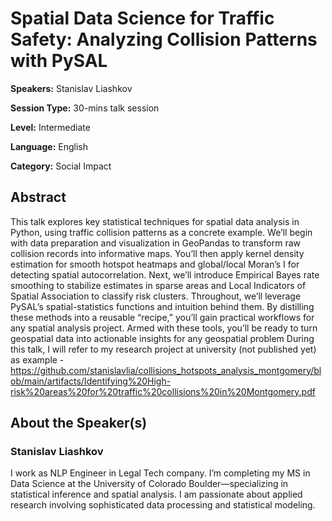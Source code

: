 # Spatial Data Science for Traffic Safety: Analyzing Collision Patterns with PySAL

**Speakers:** Stanislav Liashkov

**Session Type:** 30-mins talk session

**Level:** Intermediate

**Language:** English

**Category:** Social Impact

## Abstract

This talk explores key statistical techniques for spatial data analysis in Python, using traffic collision patterns as a concrete example. We’ll begin with data preparation and visualization in GeoPandas to transform raw collision records into informative maps. You’ll then apply kernel density estimation for smooth hotspot heatmaps and global/local Moran’s I for detecting spatial autocorrelation. Next, we’ll introduce Empirical Bayes rate smoothing to stabilize estimates in sparse areas and Local Indicators of Spatial Association to classify risk clusters. Throughout, we’ll leverage PySAL’s spatial-statistics functions and intuition behind them. By distilling these methods into a reusable “recipe,” you’ll gain practical workflows for any spatial analysis project. Armed with these tools, you’ll be ready to turn geospatial data into actionable insights for any geospatial problem During this talk, I will refer to my research project at university (not published yet) as example - <a href="https://github.com/stanislavlia/collisions_hotspots_analysis_montgomery/blob/main/artifacts/Identifying%20High-risk%20areas%20for%20traffic%20collisions%20in%20Montgomery.pdf" target="_blank">https://github.com/stanislavlia/collisions_hotspots_analysis_montgomery/blob/main/artifacts/Identifying%20High-risk%20areas%20for%20traffic%20collisions%20in%20Montgomery.pdf</a>


## About the Speaker(s)

### Stanislav Liashkov

I work as NLP Engineer in Legal Tech company. I’m completing my MS in Data Science at the University of Colorado Boulder—specializing in statistical inference and spatial analysis. I am passionate about applied research involving sophisticated data processing and statistical modeling.